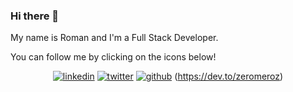 ### Hi there 👋
My name is Roman and I'm a Full Stack Developer.

You can follow me by clicking on the icons below!
<div align="center">

[![linkedin](https://cdn.icon-icons.com/icons2/2873/PNG/64/linkedin_pixel_logo_icon_181925.png)](https://www.linkedin.com/in/zeromerodev/)
[![twitter](https://cdn.icon-icons.com/icons2/2873/PNG/64/twitter_pixel_logo_icon_181924.png)](https://twitter.com/zeromerodev)
[![github](https://user-images.githubusercontent.com/55024478/174501887-7f104282-08fd-4d61-b405-171047dab94e.png)](https://github.com/zeromero-dev)
(https://dev.to/zeromeroz)

</div>

<!--
**zeromero-dev/zeromero-dev** is a ✨ _special_ ✨ repository because its `README.md` (this file) appears on your GitHub profile.

Here are some ideas to get you started:

- 🔭 I’m currently working on ...
- 🌱 I’m currently learning ...
- 👯 I’m looking to collaborate on ...
- 🤔 I’m looking for help with ...
- 💬 Ask me about ...
- 📫 How to reach me: ...
- 😄 Pronouns: ...
- ⚡ Fun fact: ...
-->


